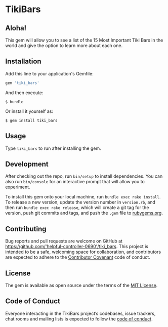 # TikiBars 

## Aloha! 
This gem will allow you to see a list of the 15 Most Important Tiki Bars in the world and give the option to learn more about each one.

## Installation

Add this line to your application's Gemfile:

```ruby
gem 'tiki_bars'
```

And then execute:

    $ bundle

Or install it yourself as:

    $ gem install tiki_bars

## Usage

Type `tiki_bars` to run after installing the gem.

## Development

After checking out the repo, run `bin/setup` to install dependencies. You can also run `bin/console` for an interactive prompt that will allow you to experiment.

To install this gem onto your local machine, run `bundle exec rake install`. To release a new version, update the version number in `version.rb`, and then run `bundle exec rake release`, which will create a git tag for the version, push git commits and tags, and push the `.gem` file to [rubygems.org](https://rubygems.org).

## Contributing

Bug reports and pull requests are welcome on GitHub at https://github.com/'helpful-controller-0690'/tiki_bars. This project is intended to be a safe, welcoming space for collaboration, and contributors are expected to adhere to the [Contributor Covenant](http://contributor-covenant.org) code of conduct.

## License

The gem is available as open source under the terms of the [MIT License](https://opensource.org/licenses/MIT).

## Code of Conduct

Everyone interacting in the TikiBars project’s codebases, issue trackers, chat rooms and mailing lists is expected to follow the [code of conduct](https://github.com/'helpful-controller-0690'/tiki_bars/blob/master/CODE_OF_CONDUCT.md).
